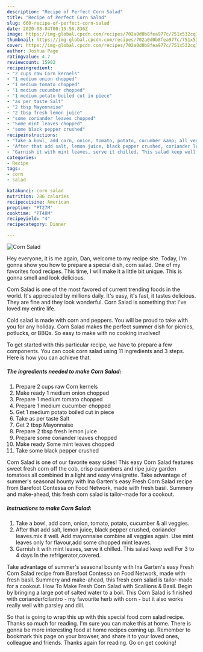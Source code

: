 ```yaml
---
description: "Recipe of Perfect Corn Salad"
title: "Recipe of Perfect Corn Salad"
slug: 660-recipe-of-perfect-corn-salad
date: 2020-08-04T00:15:56.836Z
image: https://img-global.cpcdn.com/recipes/702a0d0b8fea977c/751x532cq70/corn-salad-recipe-main-photo.jpg
thumbnail: https://img-global.cpcdn.com/recipes/702a0d0b8fea977c/751x532cq70/corn-salad-recipe-main-photo.jpg
cover: https://img-global.cpcdn.com/recipes/702a0d0b8fea977c/751x532cq70/corn-salad-recipe-main-photo.jpg
author: Joshua Page
ratingvalue: 4.7
reviewcount: 15902
recipeingredient:
- "2 cups raw Corn kernels"
- "1 medium onion chopped"
- "1 medium tomato chopped"
- "1 medium cucumber chopped"
- "1 medium potato boiled cut in piece"
- "as per taste Salt"
- "2 tbsp Mayonnaise"
- "2 tbsp fresh lemon juice"
- "some coriander leaves chopped"
- "Some mint leaves chopped"
- "some black pepper crushed"
recipeinstructions:
- "Take a bowl, add corn, onion, tomato, potato, cucumber &amp; all veggies."
- "After that add salt, lemon juice, black pepper crushed, coriander leaves.mix it well. Add mayonnaise combine all veggies again. Use mint leaves only for flavour,add some chopped mint leaves."
- "Garnish it with mint leaves, serve it chilled. This salad keep well For 3 to 4 days In the refrigerator,covered."
categories:
- Recipe
tags:
- corn
- salad

katakunci: corn salad 
nutrition: 286 calories
recipecuisine: American
preptime: "PT27M"
cooktime: "PT48M"
recipeyield: "4"
recipecategory: Dinner

---
```



![Corn Salad](https://img-global.cpcdn.com/recipes/702a0d0b8fea977c/751x532cq70/corn-salad-recipe-main-photo.jpg)

Hey everyone, it is me again, Dan, welcome to my recipe site. Today, I'm gonna show you how to prepare a special dish, corn salad. One of my favorites food recipes. This time, I will make it a little bit unique. This is gonna smell and look delicious.

Corn Salad is one of the most favored of current trending foods in the world. It's appreciated by millions daily. It's easy, it's fast, it tastes delicious. They are fine and they look wonderful. Corn Salad is something that I've loved my entire life.

Cold salad is made with corn and peppers. You will be proud to take with you for any holiday. Corn Salad makes the perfect summer dish for picnics, potlucks, or BBQs. So easy to make with no cooking involved!


To get started with this particular recipe, we have to prepare a few components. You can cook corn salad using 11 ingredients and 3 steps. Here is how you can achieve that.

<!--inarticleads1-->

##### The ingredients needed to make Corn Salad:

1. Prepare 2 cups raw Corn kernels
1. Make ready 1 medium onion chopped
1. Prepare 1 medium tomato chopped
1. Prepare 1 medium cucumber chopped
1. Get 1 medium potato boiled cut in piece
1. Take as per taste Salt
1. Get 2 tbsp Mayonnaise
1. Prepare 2 tbsp fresh lemon juice
1. Prepare some coriander leaves chopped
1. Make ready Some mint leaves chopped
1. Take some black pepper crushed


Corn Salad is one of our favorite easy sides! This easy Corn Salad features sweet fresh corn off the cob, crisp cucumbers and ripe juicy garden tomatoes all combined in a light and easy vinaigrette. Take advantage of summer&#39;s seasonal bounty with Ina Garten&#39;s easy Fresh Corn Salad recipe from Barefoot Contessa on Food Network, made with fresh basil. Summery and make-ahead, this fresh corn salad is tailor-made for a cookout. 

<!--inarticleads2-->

##### Instructions to make Corn Salad:

1. Take a bowl, add corn, onion, tomato, potato, cucumber &amp; all veggies.
1. After that add salt, lemon juice, black pepper crushed, coriander leaves.mix it well. Add mayonnaise combine all veggies again. Use mint leaves only for flavour,add some chopped mint leaves.
1. Garnish it with mint leaves, serve it chilled. This salad keep well For 3 to 4 days In the refrigerator,covered.


Take advantage of summer&#39;s seasonal bounty with Ina Garten&#39;s easy Fresh Corn Salad recipe from Barefoot Contessa on Food Network, made with fresh basil. Summery and make-ahead, this fresh corn salad is tailor-made for a cookout. How To Make Fresh Corn Salad with Scallions &amp; Basil. Begin by bringing a large pot of salted water to a boil. This Corn Salad is finished with coriander/cilantro - my favourite herb with corn - but it also works really well with parsley and dill. 

So that is going to wrap this up with this special food corn salad recipe. Thanks so much for reading. I'm sure you can make this at home. There is gonna be more interesting food at home recipes coming up. Remember to bookmark this page on your browser, and share it to your loved ones, colleague and friends. Thanks again for reading. Go on get cooking!
